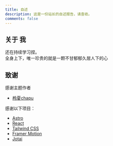 ```yaml
---
title: 自述
description: 这是一份站长的自述报告，请查收。
comments: false
---
```


## 关于 我

还在持续学习捏。
<br>
全身上下，唯一珍贵的就是一颗不甘郁郁久居人下的心

## 致谢

感谢主题作者

- [柃夏chapu](https://www.lxchapu.com)

感谢以下项目：

- [Astro](https://astro.build/)
- [React](https://reactjs.org/)
- [Tailwind CSS](https://tailwindcss.com/)
- [Framer Motion](https://www.framer.com/motion/)
- [Jotai](https://jotai.org/)
